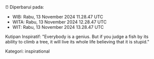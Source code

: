 ⏰ Diperbarui pada:
- WIB: Rabu, 13 November 2024 11.28.47 UTC
- WITA: Rabu, 13 November 2024 12.28.47 UTC
- WIT: Rabu, 13 November 2024 13.28.47 UTC

Kutipan Inspiratif:
"Everybody is a genius. But if you judge a fish by its ability to climb a tree, it will live its whole life believing that it is stupid."


Kategori: inspirational

